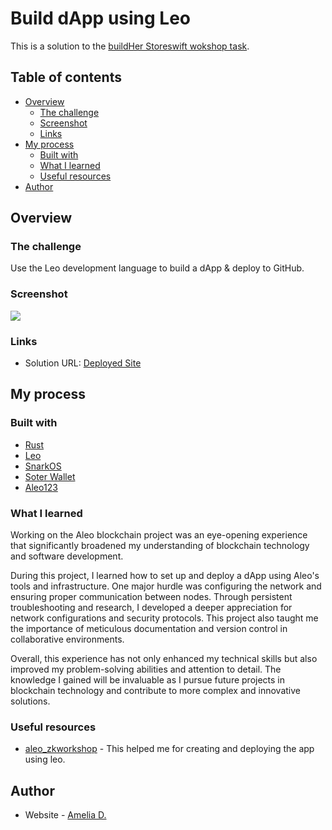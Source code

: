 # Build dApp using Leo

This is a solution to the [buildHer Storeswift wokshop task](https://github.com/marco-storswift/aleo_zkworkshop). 

## Table of contents

- [Overview](#overview)
  - [The challenge](#the-challenge)
  - [Screenshot](#screenshot)
  - [Links](#links)
- [My process](#my-process)
  - [Built with](#built-with)
  - [What I learned](#what-i-learned)
  - [Useful resources](#useful-resources)
- [Author](#author)


## Overview

### The challenge

Use the Leo development language to build a dApp & deploy to GitHub.


### Screenshot

![](./screenshot.jpg)


### Links

- Solution URL: [Deployed Site](https://testnetbeta.aleo123.io/programDetail/hello_world_676bd85d.aleo)

## My process

### Built with

- [Rust](https://sh.rustup.rs/)
- [Leo](https://github.com/AleoHQ/leo)
- [SnarkOS](https://github.com/AleoHQ/snarkOS)
- [Soter Wallet](https://sotertech.io/download/)
- [Aleo123](https://testnetbeta.aleo123.io/)


### What I learned
Working on the Aleo blockchain project was an eye-opening experience that significantly broadened my understanding of blockchain technology and software development.

During this project, I learned how to set up and deploy a dApp using Aleo's tools and infrastructure. One major hurdle was configuring the network and ensuring proper communication between nodes. Through persistent troubleshooting and research, I developed a deeper appreciation for network configurations and security protocols. This project also taught me the importance of meticulous documentation and version control in collaborative environments. 

Overall, this experience has not only enhanced my technical skills but also improved my problem-solving abilities and attention to detail. The knowledge I gained will be invaluable as I pursue future projects in blockchain technology and contribute to more complex and innovative solutions.

### Useful resources

- [aleo_zkworkshop](https://github.com/marco-storswift/aleo_zkworkshop) - This helped me for creating and deploying the app using leo.


## Author

- Website - [Amelia D.](https://ameliadutta.netlify.app/)

